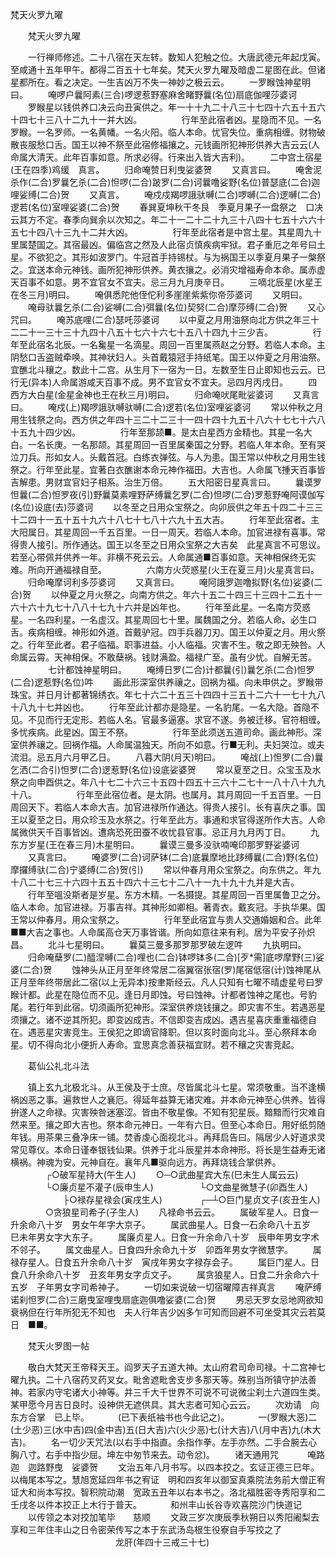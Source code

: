   梵天火罗九曜
　　




　　梵天火罗九曜

　　一行禅师修述。二十八宿在天左转。数知人犯触之位。大唐武德元年起戊寅。至咸通十五年甲午。都得二百五十七年矣。梵天火罗九曜及暗虚二星图在此。但诸星都所在。看之决定。一生吉凶万不失一神妙之极云云。
　　一罗睺蚀神星明曰。
　　唵啰户曩阿素(三合)啰逻惹野塞麻舍睹野曩(名位)扇底伽哩莎婆诃
　　罗睺星以钱供养口决云向丑寅供之。年一十十九二十八三十七四十六五十五六十四七十三八十二九十一并大凶。
　　
　　行年至此宿者凶。星隐而不见。一名罗睺。一名罗师。一名黄幡。一名火阳。临人本命。忧官失位。重病相缠。财物破散丧服愁口舌。国王以神不祭至此宿修福攘之。元钱画所犯神形供养大吉云云(人命属大清天。此年百事如意。所求必得。行来出入皆大吉利)。
　　二中宫土宿星(王在四季)鸡缓　真言。
　　归命唵赞日利曳娑婆贺
　　又真言曰。
　　唵舍泥杀作(二合)罗曩乞杀(二合)怛啰(二合)跛罗(二合)诃曩噜娑野(名位)普瑟底(二合)迦哩娑缚(二合)贺
　　又真言。
　　唵戍戍羯啰誐驮嚩(二合)啰嚩(二合)逻嚩(二合)逻若(名位)室哩娑婆(二合)贺
　　春巽夏坤秋干冬艮　季夏月果子一盘祭之　口决云其方不定。春季向巽余以次知之。年二十一二十二十九三十八四十七五十六六十五七十四八十三九十二并大凶。
　　
　　行年至此宿者是中宫土星。其星周九十里属楚国之。其宿最凶。偏临宫之然及人此宿贞慎疾病牢狱。君子重厄之年号曰土星。不欲犯之。其形如波罗门。牛冠首手持锡杖。与为祸国王以季夏月果子一槃祭之。宜送本命元神钱。画所犯神形供养。黄衣攘之。必消灾增福寿命本命。属赤虚天百事不如意。男不宜官女不宜夫。忌三月九月庚辛日。
　　三嘀北辰星(水星王在冬三月)明曰。
　　唵俱悉陀他侄佗利多崖崖紫紫你帝莎婆诃
　　又明曰。
　　唵母驮曩乞杀(二合)娑嚩(二合)弭曩(名位)契努(二合)摩莎缚(二合)贺
　　又心咒曰。
　　唵苏底哩(二合)瑟吒莎婆诃
　　以中夏之月用油祭向北方供之年三十二二十一三十三十九四十八五十七六十六七十五八十四九十三少吉。
　　
　　行年至此宿名北辰。一名毚星一名滴星。周回一百里属燕赵之分野。若临人本命。主阴愁口舌盗贼牵唤。其神状妇人。头首戴猿冠手持纸笔。国王以仲夏之月用油祭。宜醮北斗穰之。数此十二宫。从生月下一宿为一日。左数至生日止即知也云云。已行无(异本)人命属游咸天百事不成。男不宜官女不宜夫。忌四月丙戌日。
　　四西方大白星(金星金神也王在秋三月)明曰。
　　归命唵吠尾毗娑婆诃
　　又真言曰。
　　唵戍(上)羯啰誐驮嚩驮嚩(二合)逻若(名位)室哩娑婆诃
　　常以仲秋之月用生钱祭之向。西方供之年四十三二十二三十一四十四十九五十八六十七七十六八十五九十四少凶。
　　
　　行年至那颉■。是太白星西方金精也。其星一名大白。一名长庚。一名那颉。其星周回一百里属秦国之分野。若临人年本命。至有哭泣刀兵。形如女人。头戴首冠。白练衣弹弦。与人为患。国王常以仲秋之月用生钱祭之。行年至此星。宜著白衣醮谢本命元神作福田。大吉也。人命属飞揰天百事皆吉解患。男财宜官妇子相系。治生万倍。
　　五大阳密日星真言曰。
　　曩谟罗怛曩(二合)怛罗夜(引)野曩莫素哩野萨缚曩乞罗(二合)怛啰(二合)罗惹野唵阿谟伽写(名位)设底(去)莎婆诃
　　以冬至之日用众宝祭之。向卯辰供之年五十四二十三三十二四十一五十五十九六十八七十七八十六九十五大吉。
　　行年至此宿者。主大阳属日。其星周回一千五百里。一日一周天。若临人本命。加官进禄有喜事。常得贵人接引。所作通达。国王以冬至之日用众宝祭之大吉矣　此星真言不可思议。若至心带佩并供养一年。非横不死云云。人命属通■百事如意。天神相保终无实难。所向开通福禄自至。
　　
　　六南方火荧惑星(火王在夏三月)火星真言曰。
　　归命唵摩诃利多莎婆诃
　　又真言曰。
　　唵阿誐罗迦噜拟野(名位)娑婆(二合)贺
　　以仲夏之月火祭之。向南方供之。年六十五二十四三十三四十二五十一六十六十九七十八八十七九十六并是凶年也。
　　行年至此星。一名南方荧惑星。一名四利星。一名虚汉。其星周回七十里。属魏国之分。若临人命。必生口舌。疾病相缠。神形如外道。首戴驴冠。四手兵器刀刃。国王以仲夏之月。用火祭之。行年至此者。君子临福。职事进益。小人临福。灾害不生。敬之即无殃咎。人命属云霄。天神相保。不敢蘖祸。钱财满盈。福禄广至。虽有少忧。自解无苦。
　　
　　七计都蚀神星明曰。
　　唵缚日罗(二合)计都曩(引)曩乞杀(二合)怛罗(二合)逻惹野(名位)吽
　　画此形深室供养禳之。回祸为福。向未申供之。罗睺带珠宝。并日月计都著锦绣衣。年七十六二十五三十四四十三五十二六十一七十九八十八九十七并凶也。
　　行年至此计都亦是隐星。一名豹尾。一名大隐。首隐不见。不见而行无定形。若临人名。官最多逼塞。求官不遂。务被迁移。官符相缠。多忧疾病。此星凶。国王不祭。
　　
　　行年至此须送五道司命。画此神形。深室供养禳之。回祸作福。人命属温独天。所向不如意。行■无利。夫妇哭泣。或夫流泪。忌五月六月甲乙日。
　　八暮大阴(月天)明曰。
　　唵战(上)怛罗(二合)曩乞洒(二合引)怛罗(二合)逻惹野(名位)设底娑婆贺
　　常以夏至之日。众宝玉及水祭之向申酉供之。年八十七二十六三十五四十四五十三六十二七十一八十八十九九十八。
　　
　　行年至此宿位者。是太阴。也属月。其月周回一千五百里。一日周回天下。若临人本命大吉。加官进禄所作通达。得贵人接引。长有喜庆之事。国王以夏至之日。用众珍玉及水祭之。行年至此方。事通和求官得遂所作大吉。人命属微供天千百事皆凶。遭病恐死田蚕不收忧县官事。忌正月九月丙丁日。
　　九东方岁星(王在春三月)木星明曰。
　　曩谟三曼多没驮喃唵印那罗野娑婆诃
　　又真言曰。
　　唵婆罗(二合)诃萨钵(二合)底曩摩地比跢缚曩(二合)野(名位)摩攞缚驮(二合)宁婆缚(二合)贺(引)
　　常以仲春月用众宝祭之。向东供之。年九十八二十七三十六四十五五十四六十三七十二八十一九十九十九并是大吉。
　　行年至嗢没斯者是岁星。东方木精。一名摄提。其星周回一百里属鲁卫之分。临人本命。加官进禄。万事吉祥。其神形如卿相。著青衣。戴亥冠。手执华果。国王常以仲春月。用众宝祭之。
　　
　　行年至此宿宜与贵人交通婚姻和合。此年■■大吉之事也。人命属高仓天万事皆谐。所向如意往来有利。居为平安子孙炽昌。
　　北斗七星明曰。
　　曩莫三曼多那罗那罗破左逻吽
　　九执明曰。
　　归命唵蘖罗(二)醯涅嚩(二合)哩也(二合)钵啰钵多(二合)[歹*需]底啰摩野(三)娑婆(二合)贺
　　蚀神头从正月至年终常居二宿翼宿张宿(罗)尾宿低宿(计)蚀神尾从正月至年终带居此二宿(以上无异本)按聿斯经云。凡人只知有七曜不晴虚星号曰罗睺计都。此星在隐位而不见。逢日月即蚀。号曰蚀神。计都者蚀神之尾也。号豹尾。若行年到此宿。切须画所犯神形。深室供养烧钱攘之。即灾害不生。若遇恶星须攘之。诸不逆其所犯。即变凶成吉。不信即变吉成凶。遇吉星喜庆重重福德自在。遇恶星灾害竞生。王侯犯之即谪官降职。但以亥时面向北斗。至心祭拜本命星。切不得向北小便折人寿命。宜思真念善获福宜财。若不穰之灾害竞起。

　　葛仙公礼北斗法

　　镇上玄九北极北斗。从王侯及于士庶。尽皆属北斗七星。常须敬重。当不逢横祸凶恶之事。遍救世人之襄厄。得延年益算无诸灾难。并本命元神至心供养。皆得拚遂人之命禄。灾害殃咎迷塞涩。皆由不敬星像。不知有犯星辰。黯黯而行灾难自然来至。攘之即大吉也。祭本命元神日。一年有六日。但至心本命日。用好纸剪随年钱。用茶果三叠净床一铺。焚香虔心面视北斗。再拜启告曰。隔居少人好道求灵常见尊仪。本命日谨奉银钱仙果。供养于北斗辰星并本命神形。将长是生益寿无诸横祸。神魂为安。元神自在。襄年凡■驱向远方。再拜烧钱合掌供养。
　　　　┌○破军星持大(午生人)
　　○─○武曲星宾大东(巳未生人属云云)
　　　　└○廉贞星不灌子(辰申生人)
　　　　　└○文曲星微慧子(卯酉生人)
　　　　　　├○禄存星禄会(寅戌生人)
　　　　┌─┴○巨门星贞文子(亥丑生人)
　　　　○贪狼星司希子(子生人)
　　凡禄命书云云。
　　属破军星人。日食一升余命八十岁　男女午年字大京子。
　　属武曲星人。日食一石余命八十五岁　巳未年男女字大东子。
　　属廉贞星人。日食一升余命八十岁　辰申年男女字术不邻子。
　　属文曲星人。日食四升余命九十岁　卯酉年男女字微慧字。
　　属禄存星人。日食五升余命八十岁　寅戌年男女字禄存会子。
　　属巨门星人。日食八升余命八十岁　丑亥年男女字贞文子。
　　属贪狼星人。日食二升余命六十五岁　子年男女字司希神子。
　　一切如来说破一切宿曜障吉祥真言
　　唵萨缚诺刹怛罗(二合)三磨曳室哩曳扇底迦俱噜娑婆(二合)贺
　　男忌天罗女忌地网欲知衰祸但在行年所犯无不知也　夫人行年吉少凶多乍可知而回避不可坐受其灾云若莫日　■■。

　　梵天火罗图一帖

　　敬白大梵天王帝释天王。阎罗天子五道大神。太山府君司命司禄。十二宫神七曜九执。二十八宿药叉药叉女。毗舍遮毗舍支步多那天等。殊别当所镇守护法善神。若家内守宅诸大小神等。并三千大千世界不可说不可说微尘刹土六道四生类。某甲愿今月吉日良时。设神供无遮供具。其大志者可知心云云。
　　次劝请　向东方合掌　已上毕。
　　　(已下表纸袖书也今此记之)。
　　　一(罗睺大恶)二(土少恶)三(水中吉)四(金中吉)五(日大吉)六(火少恶)七(计大吉)八(月中吉)九(木大吉)。
　　名一切少天咒法(以右手中指直。余指作拳。左手亦然。二手合腕去心胸八寸。右手中指少屈。坤左中匆节来去。动令忿)。
　　诸天通用咒
　　　唵路迦　迦路野曳　娑婆贺
　　文治五年八月书写。以四本挍之。玄证正德三巳年。以梅尾本写之。慧旭宽延四年书之宥证　明和四亥年以御室真乘院法务前大僧正宥证大和尚本写挍。智积院动潮　宽政五丑年以右本书之。洛北福胜密寺秀阳享和二壬戌冬以件本挍正上木行于普天。
　　　和州丰山长谷寺欢喜院沙门快道记
　　以传领之本对挍加笔毕　　慈顺
　　文政三岁次庚辰季秋朔日以秀阳阇梨去享和三年住丰山之日令密荣传写之本于东武汤岛根生役寮自手写挍之了
　　　　　　　　　　　　龙肝(年四十三戒三十七)

